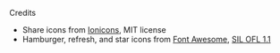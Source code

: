 Credits

* Share icons from [Ionicons](https://ionicons.com), MIT license
* Hamburger, refresh, and star icons from [Font Awesome](http://fortawesome.github.io/Font-Awesome/), [SIL OFL 1.1](http://scripts.sil.org/OFL)